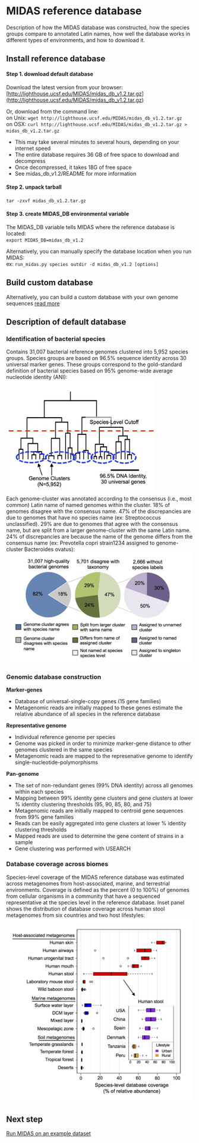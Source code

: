 # MIDAS reference database
Description of how the MIDAS database was constructed, how the species groups compare to annotated Latin names, how well the database works in different types of environments, and how to download it.

## Install reference database

#### Step 1. download default database 
Download the latest version from your browser:   
[http://lighthouse.ucsf.edu/MIDAS/midas_db_v1.2.tar.gz](http://lighthouse.ucsf.edu/MIDAS/midas_db_v1.2.tar.gz)

Or, download from the command line:   
on Unix: `wget http://lighthouse.ucsf.edu/MIDAS/midas_db_v1.2.tar.gz`  
on OSX: `curl http://lighthouse.ucsf.edu/MIDAS/midas_db_v1.2.tar.gz > midas_db_v1.2.tar.gz`

* This may take several minutes to several hours, depending on your internet speed
* The entire database requires 36 GB of free space to download and decompress
* Once decompressed, it takes 18G of free space
* See midas_db_v1.2/README for more information

#### Step 2. unpack tarball
`tar -zxvf midas_db_v1.2.tar.gz`  

#### Step 3. create MIDAS_DB environmental variable
The MIDAS_DB variable tells MIDAS where the reference database is located:   
`export MIDAS_DB=midas_db_v1.2`

Alternatively, you can manually specify the database location when you run MIDAS:  
ex: `run_midas.py species outdir -d midas_db_v1.2 [options]`

## Build custom database
Alternatively, you can build a custom database with your own genome sequences [read more](build_db.md)

## Description of default database

### Identification of bacterial species
Contains 31,007 bacterial reference genomes clustered into 5,952 species groups. Species groups are based on 96.5% sequence identity across 30 universal marker genes. These groups correspond to the gold-standard definition of bacterial species based on 95% genome-wide average nucleotide identity (ANI):  
<img src="../images/genome_clusters.jpg" width="400" align="center"/>   
    
Each genome-cluster was annotated according to the consensus (i.e., most common) Latin name of named genomes within the cluster. 18% of genomes disagree with the consensus name. 47% of the discrepancies are due to genomes that have no species name (ex: Streptococcus unclassified). 29% are due to genomes that agree with the consensus name, but are split from a larger genome-cluster with the same Latin name. 24% of discrepancies are because the name of the genome differs from the consensus name (ex: Prevotella copri strain1234 assigned to genome-cluster Bacteroides ovatus):  
<img src="../images/taxonomy_discrepancy.jpg" width="500" align="center"/>   
      
### Genomic database construction

<b>Marker-genes</b>

* Database of universal-single-copy genes (15 gene families) 
* Metagenomic reads are initially mapped to these genes estimate the relative abundance of all species in the reference database

<b>Representative genome</b>

* Individual reference genome per species
* Genome was picked in order to minimize marker-gene distance to other genomes clustered in the same species
* Metagenomic reads are mapped to the represenative genome to identify single-nucleotide-polymorphisms

<b>Pan-genome</b>

* The set of non-redundant genes (99% DNA identity) across all genomes within each species
* Mapping between 99% identity gene clusters and gene clusters at lower % identity clustering thresholds (95, 90, 85, 80, and 75)
* Metagenomic reads are initially mapped to centroid gene sequences from 99% gene families
* Reads can be easily aggregated into gene clusters at lower % identity clustering thresholds
* Mapped reads are used to determine the gene content of strains in a sample
* Gene clustering was performed with USEARCH

### Database coverage across biomes

Species-level coverage of the MIDAS reference database was estimated across metagenomes from host-associated, marine, and terrestrial environments. Coverage is defined as the percent (0 to 100%) of genomes from cellular organisms in a community that have a sequenced representative at the species level in the reference database. Inset panel shows the distribution of database coverage across human stool metagenomes from six countries and two host lifestyles:  
<img src="../images/database_coverage.jpg" width="500" align="center"/>  

## Next step
[Run MIDAS on an example dataset](tutorial.md)
